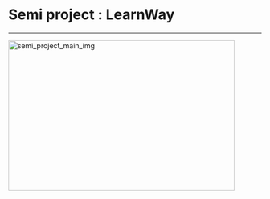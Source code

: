 
# Semi project : LearnWay

- - -
<img width="450px" height="300px" alt="semi_project_main_img" src="https://user-images.githubusercontent.com/80051709/120526853-a9144500-c414-11eb-978e-c78b397c243b.png">

